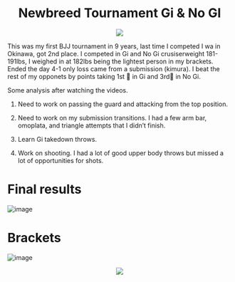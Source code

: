 <h1 align="center"> Newbreed Tournament Gi & No GI</h1>
<p align="center">
 <img src="https://user-images.githubusercontent.com/74512335/141805783-ffede77a-05e1-48af-ad18-91d5de6b8602.PNG") />
 </p>       

This was my first BJJ tournament in 9 years, last time I competed I wa in Okinawa, got 2nd place. I competed in Gi and No Gi crusiserweight 181-191lbs, I weighed in at 182lbs being the lightest person in my brackets. Ended the day 4-1 only loss came from a submission (kimura). I beat the rest of my opponets by points taking 1st 🥇 in Gi and 3rd🥉 in No Gi. 

Some analysis after watching the videos.

1. Need to work on passing the guard and attacking from the top position.

2. Need to work on my submission transitions. I had a few arm bar, omoplata, and triangle attempts that I didn’t finish.

3. Learn Gi takedown throws.

4. Work on shooting. I had a lot of good upper body throws but missed a lot of opportunities for shots.

# Final results
![image](https://user-images.githubusercontent.com/74512335/141808965-462d8b82-3c26-436f-820e-cf75e4a9742d.png)

# Brackets
![image](https://user-images.githubusercontent.com/74512335/141808280-b05a523f-3368-4146-b7d6-90f98ec892e0.png)

<p align="center">
<img src="https://user-images.githubusercontent.com/74512335/141808477-36e917b9-cd8f-4469-b437-f62551d29855.png") />
 </p> 
